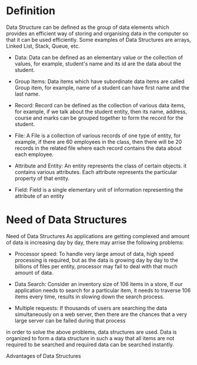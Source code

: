 # Definition
Data Structure can be defined as the group of data elements which provides an efficient way of storing and organising data in the computer so that it can be used efficiently. Some examples of Data Structures are arrays, Linked List, Stack, Queue, etc.

- Data: Data can be defined as an elementary value or the collection of values, for example, student's name and its id are the data about the student.

- Group Items: Data items which have subordinate data items are called Group item, for example, name of a student can have first name and the last name.

- Record: Record can be defined as the collection of various data items, for example, if we talk about the student entity, then its name, address, course and marks can be grouped together to form the record for the student.

- File: A File is a collection of various records of one type of entity, for example, if there are 60 employees in the class, then there will be 20 records in the related file where each record contains the data about each employee.

- Attribute and Entity: An entity represents the class of certain objects. it contains various attributes. Each attribute represents the particular property of that entity.

- Field: Field is a single elementary unit of information representing the attribute of an entity

# Need of Data Structures
Need of Data Structures
As applications are getting complexed and amount of data is increasing day by day, there may arrise the following problems:

- Processor speed: To handle very large amout of data, high speed processing is required, but as the data is growing day by day to the billions of files per entity, processor may fail to deal with that much amount of data.

- Data Search: Consider an inventory size of 106 items in a store, If our application needs to search for a particular item, it needs to traverse 106 items every time, results in slowing down the search process.

- Multiple requests: If thousands of users are searching the data simultaneously on a web server, then there are the chances that a very large server can be failed during that process

in order to solve the above problems, data structures are used. Data is organized to form a data structure in such a way that all items are not required to be searched and required data can be searched instantly.

Advantages of Data Structures
